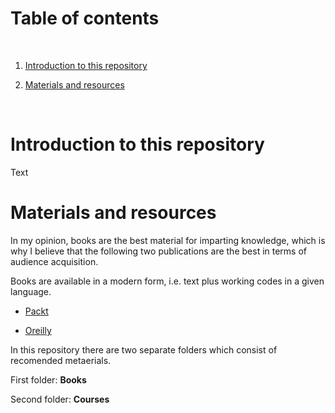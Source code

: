 # Table of contents

<p>&nbsp;</p>

1. [Introduction to this repository](#Introduction-to-this-repository)

2. [Materials and resources](#Materials-and-resources)


<p>&nbsp;</p>

# Introduction to this repository

Text

# Materials and resources

In my opinion, books are the best material for imparting knowledge, which is why I believe that the following two publications are the best in terms of audience acquisition.

Books are available in a modern form, i.e. text plus working codes in a given language.


* [Packt](https://www.packtpub.com/)

* [Oreilly](https://learning.oreilly.com/home/)


In this repository there are two separate folders which consist of recomended metaerials. 

First folder: **Books**

Second folder: **Courses**